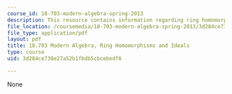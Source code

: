 ```yaml
---
course_id: 18-703-modern-algebra-spring-2013
description: This resource contains information regarding ring homomorphisms and ideals.
file_location: /coursemedia/18-703-modern-algebra-spring-2013/3d284ce730e27a52b1fbdb5cbcebedf6_MIT18_703S13_pra_l_16.pdf
file_type: application/pdf
layout: pdf
title: 18.703 Modern Algebra, Ring Homomorphisms and Ideals
type: course
uid: 3d284ce730e27a52b1fbdb5cbcebedf6

---
```

None